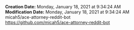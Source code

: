 <div><b>Creation Date:</b> Monday, January 18, 2021 at 9:34:24 AM<br></div>
<div><b>Modification Date:</b> Monday, January 18, 2021 at 9:34:24 AM<br></div>
<div>micah5/ace-attorney-reddit-bot</div>
<div><a href=https://github.com/micah5/ace-attorney-reddit-bot>https://github.com/micah5/ace-attorney-reddit-bot</a><br></div>

